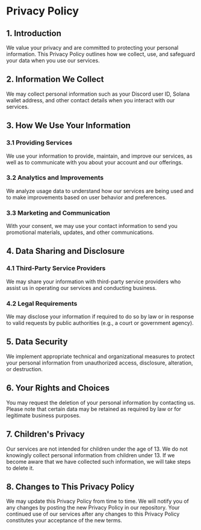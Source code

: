 # Privacy Policy

## 1. Introduction
We value your privacy and are committed to protecting your personal information. This Privacy Policy outlines how we collect, use, and safeguard your data when you use our services.

## 2. Information We Collect
We may collect personal information such as your Discord user ID, Solana wallet address, and other contact details when you interact with our services.

## 3. How We Use Your Information
### 3.1 Providing Services
We use your information to provide, maintain, and improve our services, as well as to communicate with you about your account and our offerings.

### 3.2 Analytics and Improvements
We analyze usage data to understand how our services are being used and to make improvements based on user behavior and preferences.

### 3.3 Marketing and Communication
With your consent, we may use your contact information to send you promotional materials, updates, and other communications.

## 4. Data Sharing and Disclosure
### 4.1 Third-Party Service Providers
We may share your information with third-party service providers who assist us in operating our services and conducting business.

### 4.2 Legal Requirements
We may disclose your information if required to do so by law or in response to valid requests by public authorities (e.g., a court or government agency).

## 5. Data Security
We implement appropriate technical and organizational measures to protect your personal information from unauthorized access, disclosure, alteration, or destruction.

## 6. Your Rights and Choices
You may request the deletion of your personal information by contacting us. Please note that certain data may be retained as required by law or for legitimate business purposes.

## 7. Children's Privacy
Our services are not intended for children under the age of 13. We do not knowingly collect personal information from children under 13. If we become aware that we have collected such information, we will take steps to delete it.

## 8. Changes to This Privacy Policy
We may update this Privacy Policy from time to time. We will notify you of any changes by posting the new Privacy Policy in our repository. Your continued use of our services after any changes to this Privacy Policy constitutes your acceptance of the new terms.